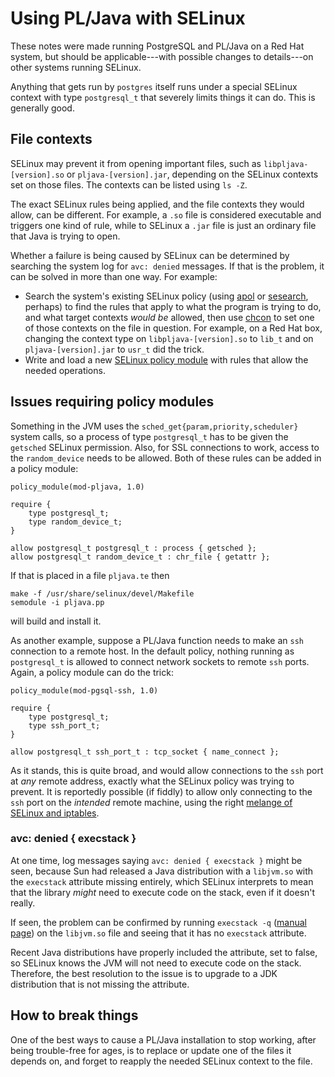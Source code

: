 # Using PL/Java with SELinux

These notes were made running PostgreSQL and PL/Java on a Red Hat system,
but should be applicable---with possible changes to details---on other systems
running SELinux.

Anything that gets run by `postgres` itself runs under a special SELinux context
with type `postgresql_t` that severely limits things it can do.  This is
generally good.

## File contexts

SELinux may prevent it from opening important files, such as
`libpljava-[version].so` or `pljava-[version].jar`, depending
on the SELinux contexts set on those files. The contexts can be
listed using `ls -Z`.

The exact SELinux rules being applied, and the file contexts they
would allow, can be different. For example, a `.so` file is considered
executable and triggers one kind of rule, while to SELinux a `.jar` file
is just an ordinary file that Java is trying to open.

Whether a failure is being caused by SELinux can be determined by
searching the system log for `avc: denied` messages. If that is the
problem, it can be solved in more than one way. For example:

* Search the system's existing SELinux policy (using [apol][] or
    [sesearch][], perhaps) to find the rules that apply to what
    the program is trying to do, and what target contexts *would be*
    allowed, then use [chcon][] to set one of those contexts on the
    file in question. For example, on a Red Hat box, changing the
    context type on `libpljava-[version].so` to `lib_t` and on
    `pljava-[version].jar` to `usr_t` did the trick.
* Write and load a new [SELinux policy module][sepolmod] with rules
    that allow the needed operations.

[apol]:     https://raw.githubusercontent.com/wiki/TresysTechnology/setools3/files/images/setools-3.3/apol-rule-search.png
[sesearch]: https://raw.githubusercontent.com/wiki/TresysTechnology/setools3/files/images/setools-3.3/sesearch-help.png
[chcon]:    http://www.gnu.org/software/coreutils/manual/html_node/chcon-invocation.html
[sepolmod]: http://docs.fedoraproject.org/en-US/Fedora/13/html/SELinux_FAQ/index.html#faq-entry-whatare-policy-modules

## Issues requiring policy modules

Something in the JVM uses the `sched_get{param,priority,scheduler}` system
calls, so a process of type `postgresql_t` has to be given the `getsched`
SELinux permission. Also, for SSL connections to work, access to the
`random_device` needs to be allowed. Both of these rules can be added in
a policy module:

```
policy_module(mod-pljava, 1.0)

require {
    type postgresql_t;
    type random_device_t;
}

allow postgresql_t postgresql_t : process { getsched };
allow postgresql_t random_device_t : chr_file { getattr };
```

If that is placed in a file `pljava.te` then

    make -f /usr/share/selinux/devel/Makefile
    semodule -i pljava.pp

will build and install it.

As another example, suppose a PL/Java function needs to make an `ssh`
connection to a remote host. In the default policy, nothing running as
`postgresql_t` is allowed to connect network sockets to remote `ssh` ports.
Again, a policy module can do the trick:

```
policy_module(mod-pgsql-ssh, 1.0)

require {
    type postgresql_t;
    type ssh_port_t;
}

allow postgresql_t ssh_port_t : tcp_socket { name_connect };
```

As it stands, this is quite broad, and would allow connections to the `ssh`
port at _any_ remote address, exactly what the SELinux policy was trying
to prevent. It is reportedly possible (if fiddly) to allow only connecting
to the `ssh` port on the _intended_ remote machine, using the right
[melange of SELinux and iptables][melange].

[melange]: http://serverfault.com/questions/366922/selinux-limit-httpd-outbound-connections-by-address-and-port

### avc: denied { execstack }

At one time, log messages saying `avc: denied { execstack }` might be seen,
because Sun had released a Java distribution with a `libjvm.so` with the
`execstack` attribute missing entirely, which SELinux interprets to mean that
the library _might_ need to execute code on the stack, even if it doesn't
really.

If seen, the problem can be confirmed by running
`execstack -q` ([manual page][execstack]) on the
`libjvm.so` file and seeing that it has no `execstack` attribute.

Recent Java distributions have properly included the attribute, set to false,
so SELinux knows the JVM will not need to execute code on the stack. Therefore,
the best resolution to the issue is to upgrade to a JDK distribution that is
not missing the attribute.

[execstack]: http://man7.org/linux/man-pages/man8/execstack.8.html

## How to break things

One of the best ways to cause a PL/Java installation to stop working, after
being trouble-free for ages, is to replace or update one of the files it
depends on, and forget to reapply the needed SELinux context to the file.
